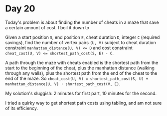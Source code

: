 # Day 20

Today's problem is about finding the number of cheats in a maze that save a certain amount of cost.  I boil it down to

Given a start position `S`, end position `E`, cheat duration `D`, integer `C` (required savings), find the number of vertex pairs `(U, V)` subject to cheat duration constraint `manhattan_distance(U, V) <= D` and cost constraint `cheat_cost(U, V) <= shortest_path_cost(S, E) - C`. 

A path through the maze with cheats enabled is the shortest path from the start to the beginning of the cheat, plus the manhattan distance (walking through any walls), plus the shortest path from the end of the cheat to the end of the maze. So `cheat_cost(U, V) = shortest_path_cost(S, U) + manhattan_distance(U, V) + shortest_path_cost(V, E)`.

My solution's sluggish: 2 minutes for first part, 10 minutes for the second.

I tried a quirky way to get shortest path costs using tabling, and am not sure of its efficiency.